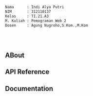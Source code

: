 ```bash
Nama      : Indi Alya Putri
NIM       : 312110137
Kelas     : TI.21.A3
M. Kuliah : Pemograman Web 2
Dosen     : Agung Nugroho,S.Kom.,M.Kom
```
</br></br>

 ## ABout

 ## API Reference 

 ## Documentation
 
